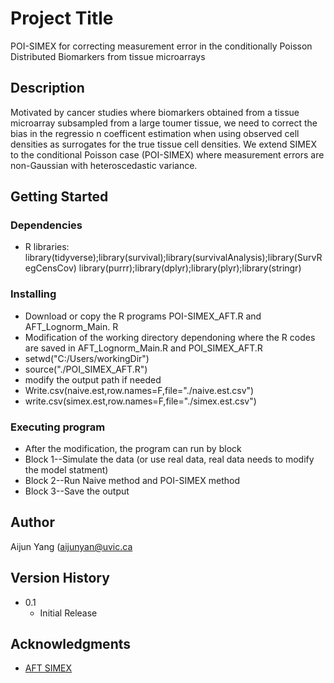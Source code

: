 # Project Title

POI-SIMEX for correcting measurement error in the conditionally Poisson Distributed Biomarkers from tissue microarrays

## Description
Motivated by cancer studies where biomarkers obtained from a tissue microarray subsampled from a large toumer tissue, we need to correct the bias in the regressio n coefficent estimation when using observed cell densities as surrogates for the true tissue cell densities. We extend SIMEX to the conditional Poisson case (POI-SIMEX) where measurement errors are non-Gaussian with heteroscedastic variance.

## Getting Started

### Dependencies

* R libraries: library(tidyverse);library(survival);library(survivalAnalysis);library(SurvRegCensCov)
library(purrr);library(dplyr);library(plyr);library(stringr)

### Installing

*  Download or copy the R programs  POI-SIMEX_AFT.R and AFT_Lognorm_Main. R
*  Modification of the working directory dependoning where the R codes are saved in AFT_Lognorm_Main.R and POI_SIMEX_AFT.R
*  setwd("C:/Users/workingDir")
*  source("./POI_SIMEX_AFT.R")
*  modify the output path if needed
* Write.csv(naive.est,row.names=F,file="./naive.est.csv")
* write.csv(simex.est,row.names=F,file="./simex.est.csv")

### Executing program

* After the modification, the program can run by block
* Block 1--Simulate the data (or use real data, real data needs to modify the model statment)
* Block 2--Run Naive method and POI-SIMEX method
* Block 3--Save the output

## Author

Aijun Yang (aijunyan@uvic.ca

## Version History

* 0.1
    * Initial Release

## Acknowledgments

* [AFT SIMEX]( https://CRAN.R-project.org/package=simexaft)

